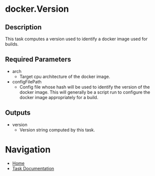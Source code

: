 # docker.Version

## Description
This task computes a version used to identify a docker image used for builds.

## Required Parameters

* arch
  * Target cpu architecture of the docker image.
* configFilePath
  * Config file whose hash will be used to identify the version of the docker image. This will generally be a script run to configure the docker image appropriately for a build.

## Outputs
* version
  * Version string computed by this task.

# Navigation
* [Home](../../README.md)
* [Task Documentation](README.md)
